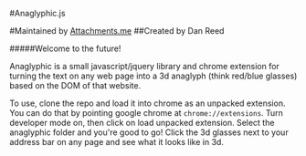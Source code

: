 #Anaglyphic.js

#Maintained by [Attachments.me](https://attachments.me/)
##Created by Dan Reed

#####Welcome to the future!

Anaglyphic is a small javascript/jquery library and chrome extension for turning the text on any web page into a 3d anaglyph (think red/blue glasses) based on the DOM of that website.

To use, clone the repo and load it into chrome as an unpacked extension. 
You can do that by pointing google chrome at `chrome://extensions`. Turn developer mode on, then click on load unpacked extension. Select the anaglyphic folder and you're good to go! Click the 3d glasses next to your address bar on any page and see what it looks like in 3d.